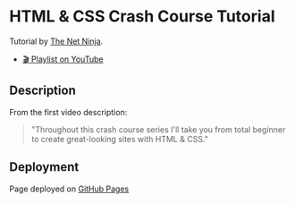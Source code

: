 # HTML & CSS Crash Course Tutorial

Tutorial by [The Net Ninja](https://www.youtube.com/channel/UCW5YeuERMmlnqo4oq8vwUpg).

- [:clapper: Playlist on YouTube](https://www.youtube.com/playlist?list=PL4cUxeGkcC9ivBf_eKCPIAYXWzLlPAm6G)

## Description

From the first video description:
> "Throughout this crash course series I'll take you from total beginner to create great-looking sites with HTML & CSS."

## Deployment

Page deployed on [GitHub Pages](https://theagoliveira.github.io/html-and-css-crash-course/)
